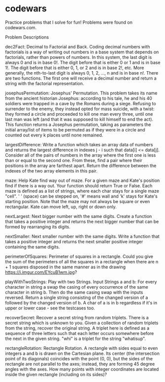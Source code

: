 # codewars
Practice problems that I solve for fun! Problems were found on codewars.com.

Problem Descriptions

dec2Fact: Decimal to Factorial and Back.
Coding decimal numbers with factorials is a way of writing out numbers in a base system that depends on factorials, rather than powers of numbers. In this system, the last digit is always 0 and is in base 0!. The digit before that is either 0 or 1 and is in base 1!. The digit before that is either 0, 1, or 2 and is in base 2!, etc. More generally, the nth-to-last digit is always 0, 1, 2, ..., n and is in base n!. There are two functions. The first one will receive a decimal number and return a string with the factorial representation.

josephusPermutation: Josephus' Permutation.
This problem takes its name from the ancient historian Josephus: according to his tale, he and his 40 soldiers were trapped in a cave by the Romans during a siege.
Refusing to surrender to the enemy, they instead opted for mass suicide, with a twist: they formed a circle and proceeded to kill one man every three, until one last man was left (and that it was supposed to kill himself to end the act).
This function returns a Josephus permutation, taking as parameters the initial array/list of items to be permuted as if they were in a circle and counted out every k places until none remained.

largestDifference: Write a function which takes an array data of numbers and returns the largest difference in indexes j - i such that data[i] <= data[j].
Consider all of the pairs of numbers in the array where the first one is less than or equal to the second one. From these, find a pair where their positions in the array are farthest apart. Return the difference between the indexes of the two array elements in this pair.

maze: Help Kate find way out of maze. 
For a given maze and Kate's position find if there is a way out. Your function should return True or False. Each maze is defined as a list of strings, where each char stays for a single maze "cell". ' ' (space) can be stepped on, '#' means wall and 'k' stays for Kate's starting position. Note that the maze may not always be square or even rectangular. Kate can move left, up, right or down only.

nextLargest: Next bigger number with the same digits.
Create a function that takes a positive integer and returns the next bigger number that can be formed by rearranging its digits.

nextSmaller: Next smaller number with the same digits.
Write a function that takes a positive integer and returns the next smaller positive integer containing the same digits.

perimeterOfSquares: Perimeter of squares in a rectangle.
Could you give the sum of the perimeters of all the squares in a rectangle when there are n + 1 squares disposed in the same manner as in the drawing https://i.imgur.com/EYcuB1wm.jpg? 

playWithTwoStrings: Play with two Strings.
Input Strings a and b: For every character in string a swap the casing of every occurrence of the same character in string b. Then do the same casing swap with the inputs reversed. Return a single string consisting of the changed version of a followed by the changed version of b. A char of a is in b regardless if it's in upper or lower case - see the testcases too.

recoverSecret: Recover a secret string from random triplets.
There is a secret string which is unknown to you. 
Given a collection of random triplets from the string, recover the original string. A triplet here is defined as a sequence of three letters such that each letter occurs somewhere before the next in the given string. "whi" is a triplet for the string "whatisup".

rectangleRotation: Rectangle Rotation.
A rectangle with sides equal to even integers a and b is drawn on the Cartesian plane. Its center (the intersection point of its diagonals) coincides with the point (0, 0), but the sides of the rectangle are not parallel to the axes; instead, they are forming 45 degree angles with the axes. 
How many points with integer coordinates are located inside the given rectangle (including on its sides)?
